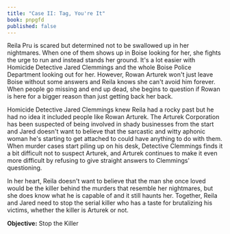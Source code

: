 ```yaml
---
title: "Case II: Tag, You're It"
book: pnpgfd
published: false
---
```

Reila Pru is scared but determined not to be swallowed up in her nightmares. When one of them shows up in Boise looking for her, she fights the urge to run and instead stands her ground. It's a lot easier with Homicide Detective Jared Clemmings and the whole Boise Police Department looking out for her. However, Rowan Arturek won't just leave Boise without some answers and Reila knows she can't avoid him forever. When people go missing and end up dead, she begins to question if Rowan is here for a bigger reason than just getting back her back.

Homicide Detective Jared Clemmings knew Reila had a rocky past but he had no idea it included people like Rowan Arturek. The Arturek Corporation has been suspected of being involved in shady businesses from the start and Jared doesn't want to believe that the sarcastic and witty aphonic woman he's starting to get attached to could have anything to do with them. When murder cases start piling up on his desk, Detective Clemmings finds it a bit difficult not to suspect Arturek, and Arturek continues to make it even more difficult by refusing to give straight answers to Clemmings' questioning.

In her heart, Reila doesn't want to believe that the man she once loved would be the killer behind the murders that resemble her nightmares, but she does know what he is capable of and it still haunts her. Together, Reila and Jared need to stop the serial killer who has a taste for brutalizing his victims, whether the killer is Arturek or not.

**Objective:** Stop the Killer
